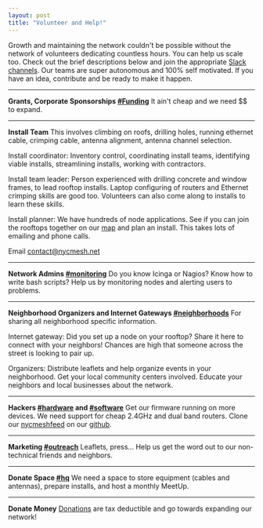 ```yaml
---
layout: post
title: "Volunteer and Help!"
---
```


Growth and maintaining the network couldn't be possible without the network of volunteers dedicating countless hours. You can help us scale too. Check out the brief descriptions below and join the appropriate [Slack channels](https://slack.nycmesh.net). Our teams are super autonomous and 100% self motivated. If you have an idea, contribute and be ready to make it happen.

***
**Grants, Corporate Sponsorships [#Funding](https://nycmesh.slack.com/messages/funding)**
It ain't cheap and we need $$ to expand. 

***

**Install Team**
This involves climbing on roofs, drilling holes, running ethernet cable, crimping cable, antenna alignment, antenna channel selection. 

Install coordinator: Inventory control, coordinating install teams, identifying viable installs, streamlining installs, working with contractors.

Install team leader: Person experienced with drilling concrete and window frames, to lead rooftop installs. Laptop configuring of routers and Ethernet crimping skills are good too. Volunteers can also come along to installs to learn these skills.

Install planner: We have hundreds of node applications. See if you can join the rooftops together on our [map](https://nycmesh.net/map/) and plan an install. This takes lots of emailing and phone calls.

Email [contact@nycmesh.net](contact@nycmesh.net)

***

**Network Admins [#monitoring](https://nycmesh.slack.com/messages/monitoring)**
Do you know Icinga or Nagios? Know how to write bash scripts? Help us by monitoring nodes and alerting users to problems. 

***

**Neighborhood Organizers and Internet Gateways [#neighborhoods](https://nycmesh.slack.com/messages/neighborhoods)**
For sharing all neighborhood specific information.  

Internet gateway: Did you set up a node on your rooftop? Share it here to connect with your neighbors! Chances are high that someone across the street is looking to pair up.  

Organizers: Distribute leaflets and help organize events in your neighborhood. Get your local community centers involved. Educate your neighbors and local businesses about the network.

***

**Hackers [#hardware](https://nycmesh.slack.com/messages/hardware) and [#software](https://nycmesh.slack.com/messages/software-firmware)**
Get our firmware running on more devices. We need support for cheap 2.4GHz and dual band routers. Clone our [nycmeshfeed](https://github.com/nycmeshnet/nycmeshfeed) on our [github](https://github.com/nycmeshnet).

***

**Marketing [#outreach](https://nycmesh.slack.com/messages/outreach)** 
Leaflets, press... Help us get the word out to our non-technical friends and neighbors. 

***

**Donate Space [#hq](https://nycmesh.slack.com/messages/hq)**
We need a space to store equipment (cables and antennas), prepare installs, and host a monthly MeetUp.

***

**Donate Money**
[Donations](https://nycmesh.net/donate/) are tax deductible and go towards expanding our network!

